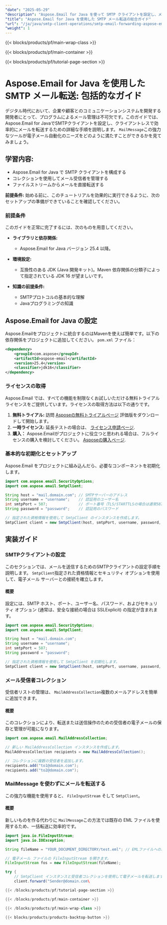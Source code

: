 ```yaml
---
"date": "2025-05-29"
"description": "Aspose.Email for Java を使って SMTP クライアントを設定し、メールを効率的に転送する方法を学びましょう。エンタープライズアプリケーションの開発者に最適です。"
"title": "Aspose.Email for Java を使用した SMTP メール転送の総合ガイド"
"url": "/ja/java/smtp-client-operations/smtp-email-forwarding-aspose-email-java/"
"weight": 1
---
```


{{< blocks/products/pf/main-wrap-class >}}

{{< blocks/products/pf/main-container >}}

{{< blocks/products/pf/tutorial-page-section >}}
# Aspose.Email for Java を使用した SMTP メール転送: 包括的なガイド

デジタル時代において、企業や顧客とのコミュニケーションシステムを開発する開発者にとって、プログラムによるメール管理は不可欠です。このガイドでは、Aspose.Email for JavaでSMTPクライアントを設定し、クライアントレスで効率的にメールを転送するための詳細な手順を説明します。 `MailMessage`この強力なツールが電子メール自動化のニーズをどのように満たすことができるかを見てみましょう。

## 学習内容:
- Aspose.Email for Java で SMTP クライアントを構成する
- コレクションを使用してメール受信者を管理する
- ファイルストリームからメールを直接転送する

**前提条件:** 始める前に、このチュートリアルを効果的に実行できるように、次のセットアップの準備ができていることを確認してください。

### 前提条件
このガイドを正常に完了するには、次のものを用意してください。

- **ライブラリと依存関係:**
  - Aspose.Email for Java バージョン 25.4 以降。
  
- **環境設定:**
  - 互換性のある JDK (Java 開発キット)。Maven 依存関係の分類子によって指定されている JDK 16 が望ましいです。
- **知識の前提条件:**
  - SMTPプロトコルの基本的な理解
  - Javaプログラミングの知識

## Aspose.Email for Java の設定

Aspose.Emailをプロジェクトに統合するのはMavenを使えば簡単です。以下の依存関係をプロジェクトに追加してください。 `pom.xml` ファイル：

```xml
<dependency>
    <groupId>com.aspose</groupId>
    <artifactId>aspose-email</artifactId>
    <version>25.4</version>
    <classifier>jdk16</classifier>
</dependency>
```

### ライセンスの取得
Aspose.Email では、すべての機能を制限なくお試しいただける無料トライアルライセンスをご提供しています。ライセンスの取得方法は以下の通りです。

1. **無料トライアル:** 訪問 [Asposeの無料トライアルページ](https://releases.aspose.com/email/java/) 評価版をダウンロードして開始します。
2. **一時ライセンス:** 延長テストの場合は、 [ライセンス申請ページ](https://purchase。aspose.com/temporary-license/).
3. **購入：** Aspose.Emailがプロジェクトに役立つと思われる場合は、フルライセンスの購入を検討してください。 [Asposeの購入ページ](https://purchase。aspose.com/buy).

### 基本的な初期化とセットアップ

Aspose.Email をプロジェクトに組み込んだら、必要なコンポーネントを初期化します。

```java
import com.aspose.email.SecurityOptions;
import com.aspose.email.SmtpClient;

String host = "mail.domain.com"; // SMTPサーバーのアドレス
String username = "username";    // 認証用のユーザー名
int smtpPort = 587;              // ポート番号（TLS/STARTTLSの場合は通常587）
String password = "password";    // 認証用のパスワード

// 指定された資格情報を使用して SmtpClient のインスタンスを作成します。
SmtpClient client = new SmtpClient(host, smtpPort, username, password, SecurityOptions.SSLExplicit);
```

## 実装ガイド

### SMTPクライアントの設定
このセクションでは、メールを送信するためのSMTPクライアントの設定手順を説明します。 `SmtpClient`指定された資格情報とセキュリティ オプションを使用して、電子メール サーバーとの接続を確立します。

#### 概要
設定には、SMTP ホスト、ポート、ユーザー名、パスワード、およびセキュリティ オプション (通常は、安全な接続の場合は SSLExplicit) の指定が含まれます。

```java
import com.aspose.email.SecurityOptions;
import com.aspose.email.SmtpClient;

String host = "mail.domain.com";
String username = "username";
int smtpPort = 587;
String password = "password";

// 指定された資格情報を使用して SmtpClient を初期化します。
SmtpClient client = new SmtpClient(host, smtpPort, username, password, SecurityOptions.SSLExplicit);
```

### メール受信者コレクション
受信者リストの管理は、 `MailAddressCollection`複数のメールアドレスを簡単に追加できます。

#### 概要
このコレクションにより、転送または送信操作のための受信者の電子メールの保存と管理が可能になります。

```java
import com.aspose.email.MailAddressCollection;

// 新しい MailAddressCollection インスタンスを作成します。
MailAddressCollection recipients = new MailAddressCollection();

// コレクションに複数の受信者を追加します。
recipients.add("to1@domain.com");
recipients.add("to2@domain.com");
```

### MailMessage を使わずにメールを転送する
この強力な機能を使用すると、 `FileInputStream` そして `SmtpClient`。

#### 概要
新しいものを作る代わりに `MailMessage`この方法では既存の EML ファイルを使用するため、一括転送に効率的です。

```java
import java.io.FileInputStream;
import java.io.IOException;

String fileName = "YOUR_DOCUMENT_DIRECTORY/test.eml"; // EMLファイルへのパス

// 電子メール ファイルの FileInputStream を開きます。
FileInputStream fos = new FileInputStream(fileName);

try {
    // SmtpClient インスタンスと受信者コレクションを使用して電子メールを転送します。
    client.forward("Sender@domain.com\

{{< /blocks/products/pf/tutorial-page-section >}}

{{< /blocks/products/pf/main-container >}}

{{< /blocks/products/pf/main-wrap-class >}}

{{< blocks/products/products-backtop-button >}}